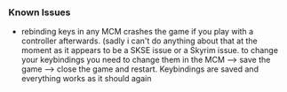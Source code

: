 ### Known Issues


- rebinding keys in any MCM crashes the game if you play with a controller afterwards. (sadly i can't do anything about that at the moment as it appears to be a SKSE issue or a Skyrim issue. to change your keybindings you need to change them in the MCM --> save the game --> close the game and restart. Keybindings are saved and everything works as it should again